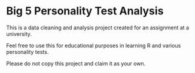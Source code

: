 # Big 5 Personality Test Analysis

This is a data cleaning and analysis project created for an assignment at a university.

Feel free to use this for educational purposes in learning R and various personality tests.

Please do not copy this project and claim it as your own. 
